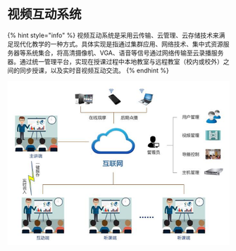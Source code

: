 # 视频互动系统

{% hint style="info" %}
视频互动系统是采用云传输、云管理、云存储技术来满足现代化教学的一种方式。具体实现是指通过集群应用、网络技术、集中式资源服务器等系统集合，将高清摄像机、VGA、语音等信号通过网络传输至云录播服务器。通过统一管理平台，实现在授课过程中本地教室与远程教室（校内或校外）之间的同步授课，以及实时音视频互动交流。
{% endhint %}

![](../.gitbook/assets/303hudonglubo.jpg)

